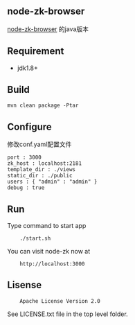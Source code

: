## node-zk-browser

[node-zk-browser](https://github.com/killme2008/node-zk-browser) 的java版本

## Requirement

* jdk1.8+

##  Build

	mvn clean package -Ptar

## Configure

修改conf.yaml配置文件

	port : 3000
	zk_host : localhost:2181
	template_dir : ./views
	static_dir : ./public
	users : { "admin" : "admin" }
	debug : true

## Run

Type command to start app

        ./start.sh

You can visit node-zk now at

        http://localhost:3000

## Lisense

        Apache License Version 2.0

See LICENSE.txt file in the top level folder.
